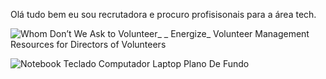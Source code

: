 Olá tudo bem eu sou recrutadora e procuro profisisonais para a área tech.



![Whom Don’t We Ask to Volunteer_ _ Energize_ Volunteer Management Resources for Directors of Volunteers](https://user-images.githubusercontent.com/113298660/189543453-d1a5993b-4016-4549-9563-fdcb9850df44.jpg)



![Notebook Teclado Computador Laptop Plano De Fundo](https://user-images.githubusercontent.com/113298660/189741017-9c5a5ae0-2e3a-4473-a117-ede9835ccbbc.jpg)

